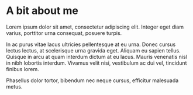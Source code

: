 # A bit about me

Lorem ipsum dolor sit amet, consectetur adipiscing elit. Integer eget diam varius, porttitor urna consequat, posuere turpis.

In ac purus vitae lacus ultricies pellentesque at eu urna. Donec cursus lectus lectus, at scelerisque urna gravida eget. Aliquam eu sapien tellus. Quisque in arcu at quam interdum dictum at eu lacus. Mauris venenatis nisl in nibh lobortis interdum. Vivamus velit nisi, vestibulum ac dui vel, tincidunt finibus lorem.

Phasellus dolor tortor, bibendum nec neque cursus, efficitur malesuada metus. 
